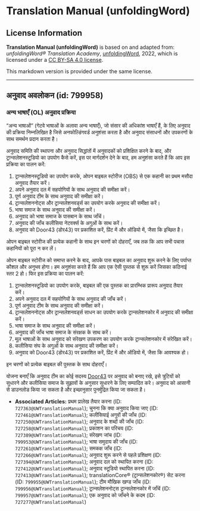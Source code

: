 # Translation Manual (unfoldingWord)

## License Information

**Translation Manual (unfoldingWord)** is based on and adapted from: _unfoldingWord® Translation Academy_, [unfoldingWord](https://unfoldingword.org/utw), 2022, which is licensed under a [CC BY-SA 4.0 license](https://creativecommons.org/licenses/by-sa/4.0/legalcode.en).

This markdown version is provided under the same license.



--------------------------------

## अनुवाद अवलोकन (id: 799958)

### अन्य भाषाएँ (OL) अनुवाद प्रक्रिया

“अन्य भाषाओं” (गेटवे भाषाओं के अलावा अन्य भाषाएँ), जो संसार की अधिकांश भाषाएँ हैं, के लिए अनुवाद की प्रक्रिया निम्नलिखित है जिसे अनफोल्डिंगवर्ड अनुशंसा करता है और अनुवाद संसाधनों और उपकरणों के साथ समर्थन प्रदान करता है।

अनुवाद समिति की स्थापना और अनुवाद सिद्धांतों में अनुवादकों को प्रशिक्षित करने के बाद, और ट्रान्सलेशनस्टूडियो का उपयोग कैसे करें, इस पर मार्गदर्शन देने के बाद, हम अनुशंसा करते हैं कि आप इस प्रक्रिया का पालन करें:

1. ट्रान्सलेशनस्टूडियो का उपयोग करके, ओपन बाइबल स्टोरीज (OBS) से एक कहानी का प्रथम मसौदा अनुवाद तैयार करें।
2. अपने अनुवाद दल में सहयोगियों के साथ अनुवाद की समीक्षा करें।
3. पूर्ण अनुवाद टीम के साथ अनुवाद की समीक्षा करें।
4. ट्रान्सलेशननोट्स और ट्रान्सलेशनवर्ड्स का उपयोग करके अनुवाद की समीक्षा करें।
5. भाषा समाज के साथ अनुवाद की समीक्षा करें।
6. अनुवाद को भाषा समाज के पासबान के साथ जाँचें।
7. अनुवाद की जाँच कलीसिया नेटवर्क्स के अगुओं के साथ करें।
8. अनुवाद को Door43 (डोर43\) पर प्रकाशित करें, प्रिंट में और ऑडियो में, जैसा कि इच्छित है।

ओपन बाइबल स्टोरीज की प्रत्येक कहानी के साथ इन चरणों को दोहराएँ, जब तक कि आप सभी पचास कहानियों को पूरा न कर लें।

ओपन बाइबल स्टोरीज को समाप्त करने के बाद, आपके पास बाइबल का अनुवाद शुरू करने के लिए पर्याप्त कौशल और अनुभव होगा। हम अनुशंसा करते हैं कि आप एक ऐसी पुस्तक से शुरू करें जिसका कठिनाई स्तर 2 हो। फिर इस प्रक्रिया का पालन करें:

1. ट्रान्सलेशनस्टूडियो का उपयोग करके, बाइबल की एक पुस्तक का प्रारम्भिक प्रारूप अनुवाद तैयार करें।
2. अपने अनुवाद दल में सहयोगियों के साथ अनुवाद की जाँच करें।
3. पूर्ण अनुवाद टीम के साथ अनुवाद की समीक्षा करें।
4. ट्रान्सलेशननोट्स और ट्रान्सलेशनवर्ड्स साधन का उपयोग करके ट्रान्सलेशनकोर में अनुवाद की समीक्षा करें।
5. भाषा समाज के साथ अनुवाद की समीक्षा करें।
6. अनुवाद की जाँच भाषा समाज के संरक्षक के साथ करें।
7. मूल भाषाओं के साथ अनुवाद को संरेखण उपकरण का उपयोग करके ट्रान्सलेशनकोर में संरेखित करें।
8. कलीसिया संघ के अगुओं के साथ अनुवाद की समीक्षा करें।
9. अनुवाद को Door43 (डोर43\) पर प्रकाशित करें, प्रिंट में और ऑडियो में, जैसा कि आवश्यक हो।

इन चरणों को प्रत्येक बाइबल की पुस्तक के साथ दोहराएँ।

योजना बनाएँ कि अनुवाद टीम का कोई सदस्य [Door43](https://git.door43.org) पर अनुवाद को बनाए रखे, इसे त्रुटियों को सुधारने और कलीसिया समाज के सुझावों के अनुसार सुधारने के लिए सम्पादित करे। अनुवाद को आसानी से डाउनलोड किया जा सकता है और इच्छानुसार पुनर्मुद्रित किया जा सकता है।

* **Associated Articles:** प्रथम प्रालेख तैयार करना (ID: `727363@UWTranslationManual`); चुनना कि क्या अनुवाद किया जाए (ID: `727461@UWTranslationManual`); कलीसियाई अगुवों की जाँच (ID: `727250@UWTranslationManual`); अनुवाद के शब्दों की जाँच (ID: `727258@UWTranslationManual`); प्रकाशन का परिचय (ID: `727389@UWTranslationManual`); संरेखण जांच (ID: `799953@UWTranslationManual`); भाषा समुदाय की जाँच (ID: `727261@UWTranslationManual`); समकक्ष जाँच (ID: `727266@UWTranslationManual`); अनुवाद शुरू करने से पहले प्रशिक्षण (ID: `727394@UWTranslationManual`); अनुवाद दल को स्थापित करना (ID: `727412@UWTranslationManual`); अनुवाद स्टूडियो स्थापित करना (ID: `727413@UWTranslationManual`);  translationCore® (ट्रान्सलेशनकोर®) सेट करना (ID: `799955@UWTranslationManual`); टीम मौखिक खण्ड जाँच  (ID: `799956@UWTranslationManual`); ट्रान्सलेशननोट्स ट्रान्सलेशनकोर में जाँचें (ID: `799957@UWTranslationManual`); एक अनुवाद को जाँचने के कदम (ID: `727277@UWTranslationManual`)

